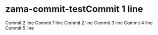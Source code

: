 # zama-commit-testCommit 1 line
Commit 2 line
Commit 1 line
Commit 2 line
Commit 3 line
Commit 4 line
Commit 5 line
